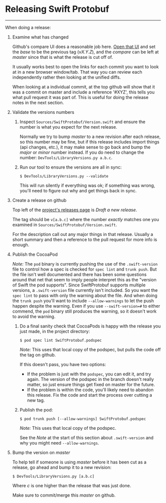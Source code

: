 # Releasing Swift Protobuf

---

When doing a release:

1. Examine what has changed

   Github's compare UI does a reasonable job here.  [Open that UI](https://github.com/apple/swift-protobuf/compare)
   and set the _base_ to be the previous tag (_vX.Y.Z_), and the _compare_ can be left at _master_
   since that is what the release is cut off of.

   It usually works best to open the links for each commit you want to look at in a new browser
   window/tab.  That way you can review each independently rather then looking at the unified
   diffs.

   When looking at a individual commit, at the top github will show that it was a commit on master
   and include a reference '#XYZ', this tells you what pull request it was part of.  This is useful
   for doing the release notes in the next section.

1. Validate the versions numbers

   1. Inspect `Sources/SwiftProtobuf/Version.swift` and ensure the number is what you expect for
      the next release.

      Normally we try to bump _master_ to a new revision after each release, so this number may
      be fine, but if this release includes import things (api changes, etc.), it may make sense
      to go back and bump the _major_ or _minor_ number instead.  If you do need to change the
      number: `DevTools/LibraryVersions.py a.b.c`.

   1. Run our tool to ensure the versions are all in sync:

      ```
      $ DevTools/LibraryVersions.py --validate
      ```

      This will run silently if everything was ok; if something was wrong, you'll need to figure
      out why and get things back in sync.

1. Create a release on github

   Top left of the [project's releases page](https://github.com/apple/swift-protobuf/releases)
   is _Draft a new release_.

   The tag should be `v[a.b.c]` where the number *exactly* matches one you examined in
   `Sources/SwiftProtobuf/Version.swift`.

   For the description call out any major things in that release.  Usually a short summary and
   then a reference to the pull request for more info is enough.

1. Publish the CocoaPod

   _Note:_ The `pod` binary is currently pushing the use of the `.swift-version` file to control
   how a spec is checked for `spec lint` and `trunk push`. But the file isn't well documented and
   there has been some questions around that net that seem to imply people interpret this as the
   "version of Swift the pod supports". Since SwiftProtobuf supports multiple versions, a
   `.swift-version` file currently isn't included. So you want the `spec lint` to pass with only
   the warning about the file. And when doing the `trunk push` you'll want to include
   `--allow-warnings` to let the push happen despite the warning. Even if you use
   `--swift-version=#` to either commend, the `pod` binary still produces the warning, so it
   doesn't work to avoid the warning.

   1. Do a final sanity check that CocoaPods is happy with the release you just made, in the project
      directory:

      ```
      $ pod spec lint SwiftProtobuf.podspec
      ```

      _Note:_ This uses that local copy of the podspec, but pulls the code off the tag on github.

      If this doesn't pass, you have two options:

      - If the problem is just with the `podspec`, you can edit it, and try again.  The version of
        the podspec in the branch doesn't really matter, so just ensure things get fixed on master
        for the future.
      - If the problem is within the code, you'll likely need to abandon this release.  Fix the
        code and start the process over cutting a new tag.

   1. Publish the pod:

      ```
      $ pod trunk push [--allow-warnings] SwiftProtobuf.podspec
      ```

      _Note:_ This uses that local copy of the podspec.

      See the _Note_ at the start of this section about `.swift-version` and why you might
      need `--allow-warnings`.

1. Bump the version on _master_

   To help tell if someone is using _master_ before it has been cut as a release, go ahead and
   bump it to a new revision:

   ```
   $ DevTools/LibraryVersions.py [a.b.c]
   ```

   Where _c_ is one higher than the release that was just done.

   Make sure to commit/merge this _master_ on github.

